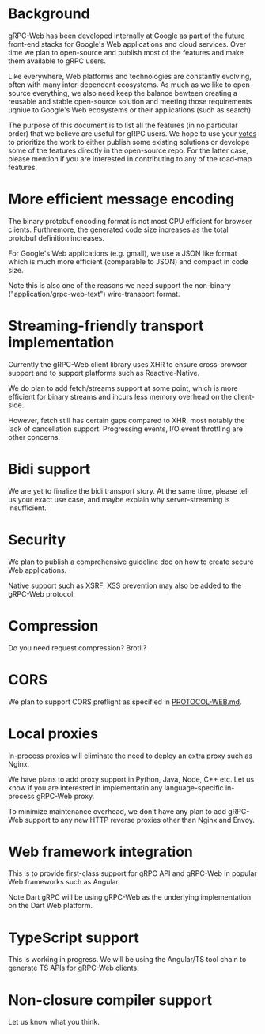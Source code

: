 # Background

gRPC-Web has been developed internally at Google 
as part of the future front-end stacks for Google's Web applications and cloud services.
Over time we plan to open-source and publish
most of the features and make them available to gRPC users.

Like everywhere, Web platforms and technologies are constantly evolving, often with many inter-dependent ecosystems.
As much as we like to open-source everything, we also need keep the balance bewteen creating a reusable and stable open-source solution
and meeting those requirements uqniue to Google's Web ecosystems or their applications (such as search). 

The purpose of this document is to list all the features (in no particular order) that we believe are useful for gRPC users. 
We hope to use your [votes](https://docs.google.com/forms/d/1NjWpyRviohn5jaPntosBHXRXZYkh_Ffi4GxJZFibylM/edit) to prioritize the work to either publish some existing solutions or develope some of the features
directly in the open-source repo. For the latter case, please mention if you are interested in contributing to any of the road-map
features.

# More efficient message encoding

The binary protobuf encoding format is not most CPU efficient for browser clients. 
Furthremore, the generated code size increases as the total protobuf definition increases.

For Google's Web applications (e.g. gmail), we use a JSON like format 
which is much more efficient (comparable to JSON) and compact in code size. 

Note this is also one of the reasons we need support the non-binary ("application/grpc-web-text") wire-transport format. 

# Streaming-friendly transport implementation

Currently the gRPC-Web client library uses XHR to ensure cross-browser support and to support platforms such as Reactive-Native.

We do plan to add fetch/streams support at some point, which is more efficient for binary streams and incurs less memory overhead
on the client-side.

However, fetch still has certain gaps compared to XHR, most notably the lack of cancellation support. 
Progressing events, I/O event throttling are other concerns.  

# Bidi support

We are yet to finalize the bidi transport story. At the same time, please tell us your exact use case, 
and maybe explain why server-streaming is insufficient.

# Security

We plan to publish a comprehensive guideline doc on how to create secure Web applications.

Native support such as XSRF, XSS prevention may also be added to the gRPC-Web protocol.

# Compression

Do you need request compression? Brotli? 

# CORS 

We plan to support CORS preflight as specified in [PROTOCOL-WEB.md](https://github.com/grpc/grpc-web/blob/master/PROTOCOL-WEB.md).

# Local proxies

In-process proxies will eliminate the need to deploy an extra proxy such as Nginx. 

We have plans to add proxy support in Python, Java, Node, C++ etc. Let us know if you are interested in implementatin any language-specific
in-process gRPC-Web proxy.

To minimize maintenance overhead, we don't have any plan to add gRPC-Web support to any new HTTP reverse proxies other than Nginx and Envoy.

# Web framework integration

This is to provide first-class support for gRPC API and gRPC-Web in popular Web frameworks such as Angular. 

Note Dart gRPC will be using gRPC-Web as the underlying implementation on the Dart Web platform.

# TypeScript support

This is working in progress. We will be using the Angular/TS tool chain to generate TS APIs for gRPC-Web clients.

# Non-closure compiler support

Let us know what you think.
















